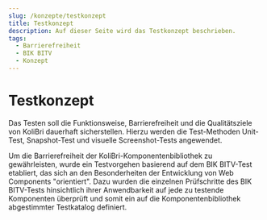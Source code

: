 ```yaml
---
slug: /konzepte/testkonzept
title: Testkonzept
description: Auf dieser Seite wird das Testkonzept beschrieben.
tags:
  - Barrierefreiheit
  - BIK BITV
  - Konzept
---
```


# Testkonzept

Das Testen soll die Funktionsweise, Barrierefreiheit und die Qualitätsziele von KoliBri dauerhaft sicherstellen.
Hierzu werden die Test-Methoden Unit-Test, Snapshot-Test und visuelle Screenshot-Tests angewendet.

Um die Barrierefreiheit der KoliBri-Komponentenbibliothek zu gewährleisten, wurde ein Testvorgehen basierend auf
dem BIK BITV-Test etabliert, das sich an den Besonderheiten der Entwicklung von Web Components "orientiert". Dazu wurden
die einzelnen Prüfschritte des BIK BITV-Tests hinsichtlich ihrer Anwendbarkeit auf jede zu testende Komponenten überprüft
und somit ein auf die Komponentenbibliothek abgestimmter Testkatalog definiert.
